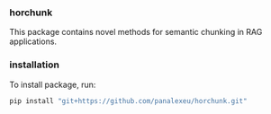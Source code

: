 ### horchunk

This package contains novel methods for semantic chunking in RAG applications.


### installation

To install package, run: 

```bash
pip install "git+https://github.com/panalexeu/horchunk.git"
```
